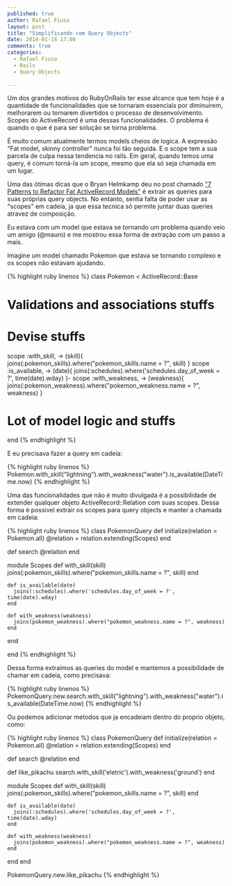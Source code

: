 ```yaml
---
published: true
author: Rafael Fiuza
layout: post
title: "Simplificando com Query Objects"
date: 2014-01-18 17:00
comments: true
categories:
  - Rafael Fiuza
  - Rails
  - Query Objects
  
---
```


Um dos grandes motivos do RubyOnRails ter esse alcance que tem hoje é a quantidade de funcionalidades que se tornaram essenciais por diminuirem, melhorarem ou tornarem divertidos o processo de desenvolvimento.
Scopes do ActiveRecord é uma dessas funcionalidades. O problema é quando o que é para ser solução se torna problema.

<!--more-->

É muito comum atualmente termos models cheios de logica. A expressão "Fat model, skinny controller" nunca foi tão seguida. E o scope tem a sua parcela de culpa nessa tendencia no rails.
Em geral, quando temos uma query, é comum torná-la um scope, mesmo que ela só seja chamada em um lugar.

Uma das ótimas dicas que o Bryan Helmkamp deu no post chamado ["7 Patterns to Refactor Fat ActiveRecord Models"](http://blog.codeclimate.com/blog/2012/10/17/7-ways-to-decompose-fat-activerecord-models/) é extrair as queries para suas próprias query objects. No entanto, sentia falta de poder usar as "scopes" em cadeia, ja que essa tecnica só permite juntar duas queries atravez de composição.

Eu estava com um model que estava se tornando um problema quando veio um amigo (@mauro) e me mostrou essa forma de extração com um passo a mais.

Imagine um model chamado Pokemon que estava se tornando complexo e os scopes não estavam ajudando.

{% highlight ruby linenos %}
class Pokemon < ActiveRecord::Base
  # Validations and associations stuffs

  # Devise stuffs

  scope :with_skill, -> (skill){ joins(:pokemon_skills).where("pokemon_skills.name = ?", skill) }
  scope :is_available, -> (date){ joins(:schedules).where('schedules.day_of_week = ?', time(date).wday) }-
  scope :with_weakness, -> (weakness){ joins(:pokemon_weakness).where("pokemon_weakness.name = ?", weakness) }

  # Lot of model logic and stuffs

end
{% endhighlight %}

E eu precisava fazer a query em cadeia:

{% highlight ruby linenos %}
Pokemon.with_skill("lightning").with_weakness("water").is_available(DateTime.now)
{% endhighlight %}

Uma das funcionalidades que não é muito divulgada é a possibilidade de extender qualquer objeto ActiveRecord::Relation com suas scopes. Dessa forma é possivel extrair os scopes para query objects e manter a chamada em cadeia:

{% highlight ruby linenos %}
class PokemonQuery
  def initialize(relation = Pokemon.all)
    @relation = relation.extending(Scopes)
  end

  def search
    @relation
  end

  module Scopes
    def with_skill(skill)
      joins(:pokemon_skills).where("pokemon_skills.name = ?", skill)
    end

    def is_available(date)
      joins(:schedules).where('schedules.day_of_week = ?', time(date).wday)
    end

    def with_weakness(weakness)
      joins(pokemon_weakness).where("pokemon_weakness.name = ?", weakness)      
    end
  end

end
{% endhighlight %}

Dessa forma extraímos as queries do model e mantemos a possibilidade de chamar em cadeia, como precisava:

{% highlight ruby linenos %}
PokemonQuery.new.search.with_skill("lightning").with_weakness("water").is_available(DateTime.now)
{% endhighlight %}

Ou podemos adicionar metodos que ja encadeiam dentro do proprio objeto, como:

{% highlight ruby linenos %}
class PokemonQuery
  def initialize(relation = Pokemon.all)
    @relation = relation.extending(Scopes)
  end

  def search
    @relation
  end

  def like_pikachu
    search.with_skill('eletric').with_weakness('ground')
  end

  module Scopes
    def with_skill(skill)
      joins(:pokemon_skills).where("pokemon_skills.name = ?", skill)
    end

    def is_available(date)
      joins(:schedules).where('schedules.day_of_week = ?', time(date).wday)
    end

    def with_weakness(weakness)
      joins(pokemon_weakness).where("pokemon_weakness.name = ?", weakness)      
    end
  end
end

PokemonQuery.new.like_pikachu
{% endhighlight %}

